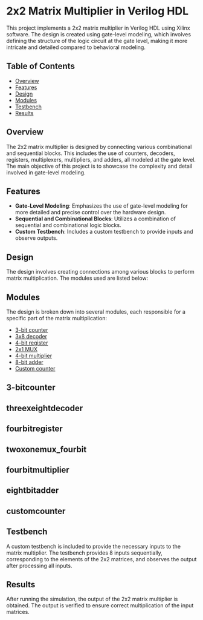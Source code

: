 # 2x2 Matrix Multiplier in Verilog HDL

This project implements a 2x2 matrix multiplier in Verilog HDL using Xilinx software. The design is created using gate-level modeling, which involves defining the structure of the logic circuit at the gate level, making it more intricate and detailed compared to behavioral modeling.

## Table of Contents

- [Overview](#overview)
- [Features](#features)
- [Design](#design)
- [Modules](#modules)
- [Testbench](#testbench)
- [Results](#results)

## Overview

The 2x2 matrix multiplier is designed by connecting various combinational and sequential blocks. This includes the use of counters, decoders, registers, multiplexers, multipliers, and adders, all modeled at the gate level. The main objective of this project is to showcase the complexity and detail involved in gate-level modeling.

## Features

- **Gate-Level Modeling**: Emphasizes the use of gate-level modeling for more detailed and precise control over the hardware design.
- **Sequential and Combinational Blocks**: Utilizes a combination of sequential and combinational logic blocks.
- **Custom Testbench**: Includes a custom testbench to provide inputs and observe outputs.

## Design

The design involves creating connections among various blocks to perform matrix multiplication. The modules used are listed below:

## Modules

The design is broken down into several modules, each responsible for a specific part of the matrix multiplication:

- [3-bit counter](#3-bitcounter)
- [3x8 decoder](#threexeightdecoder)
- [4-bit register](#fourbitregister)
- [2x1 MUX](#twoxonemux_fourbit)
- [4-bit multiplier](#fourbitmultiplier)
- [8-bit adder](#eightbitadder)
- [Custom counter](#customcounter)

 ## 3-bitcounter


## threexeightdecoder


## fourbitregister


## twoxonemux_fourbit


## fourbitmultiplier


## eightbitadder


## customcounter


## Testbench

A custom testbench is included to provide the necessary inputs to the matrix multiplier. The testbench provides 8 inputs sequentially, corresponding to the elements of the 2x2 matrices, and observes the output after processing all inputs.

## Results

After running the simulation, the output of the 2x2 matrix multiplier is obtained. The output is verified to ensure correct multiplication of the input matrices.



